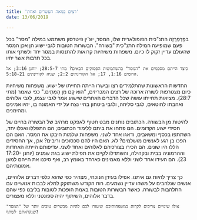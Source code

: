```yaml
---
title: 'רצים במאה העשרים ואחת'
date: 13/06/2019

---
```


בפָּרַפְרָזָה התנ"כית הפופולארית שלו, המסר, יוג'ין פיטרסון משתמש במילה "מסר" בכל פעם שמופיעה המילה התנ"כית "בשורה". הבשורות הטובות לגבי ישוע הן אכן המסר שהעולם עדיין זקוק לו כיום. משפחות משיחיות קרואות להתנסות במסר יחד ולשתף אותו בכל תרבות אשר יחיו.

`כיצד הייתם מסכמים את "המסר" בהשתמשות הפסוקים הבאים? מתי 28:5-7; יוחנן 3:16; אל הרומים 1:16, 17; אל הקורינתים 2:2; שניה לקורינתים 5:18-21.`

החדשות הראשונות שהתלמידים רצו ובישרו הייתה תחייתו של ישוע. משפחות משיחיות כיום מצטרפות לשורה ארוכה של רצים המכריזים, "הוּא קָם מִן הַמֵּתִים." כפי שאמר (מתי 28:7). מציאות תחייתו עושה שכל הדברים האחרים שישוע אמר לגבי עצמו, לגבי אלוהים ואהבתו לחוטאים, לגבי סליחה, ולגבי ביטחון בחיי נצח על ידי האמונה בו, יהיו אמינים ומהימנים.

להיטות מן הבשורה. הכתובים נותנים מבט חטוף לאפקט מרהיב של הבשורה בחיים של חסידי ישוע הקדומים. הם פתחו את ביתם ללימוד הכתובים; הם התפללו ואכלו יחד, השתתפו בכסף ומשאבים, ודאגו אחד לשני. משפחות שלמות חיבקו את המסר. האם הם הפכו בן רגע לאנשים מושלמים? לא. האם היו להם סכסוכים וריבים? אכן, אך  החסידים הללו היו שונים. הם הכירו בצורכיהם לאלוהים ואחד לשני. עדיפותם הייתה האחדות וההרמוניה בבית ובקהילה, והשתדלו לקיים את תפילת ישוע בגת שמנים (יוחנן 17:20-23). הם העידו אחד לשני וללא מאמינים כארחד באומץ רב, ואף סיכנו את חייהם למען אמונותיהם.

כך צריך להיות גם איתנו. אפילו בעידן הנוכחי, מצהיר כפי שהוא כלפי דברים אלוהיים, אנשים שנלהבים על משהו עדיין נשמעים. רוח הקודש משתוקק למלא לבבות אנושיים עם התלהבות לבשורה. כאשר הבשורות הטובות באמת הופכות לטובות בליבנו כפי שהם בדבר אלוהים, השיתוף יהיה ספונטני וללא מעצורים.

`אילו שינויים צריכים לקרות במשפחותיכם שיעזרו לכם להיות מבשרים טובים יותר של "המסר" שנקראתם לשתף?`